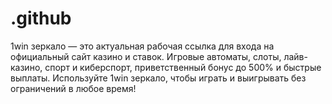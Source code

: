 # .github
1win зеркало — это актуальная рабочая ссылка для входа на официальный сайт казино и ставок. Игровые автоматы, слоты, лайв-казино, спорт и киберспорт, приветственный бонус до 500% и быстрые выплаты. Используйте 1win зеркало, чтобы играть и выигрывать без ограничений в любое время!
